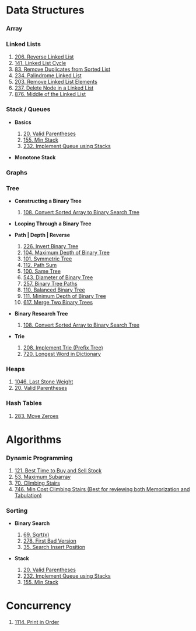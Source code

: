 # Data Structures

### Array

### Linked Lists

  1. [206. Reverse Linked List](Data_Structures/Linked_Lists/206.java)
  2. [141. Linked List Cycle](Data_Structures/Linked_Lists/141.java)
  3. [83. Remove Duplicates from Sorted List](Data_Structures/Linked_Lists/83.java)
  4. [234. Palindrome Linked List](Data_Structures/Linked_Lists/234.java)
  5. [203. Remove Linked List Elements](Data_Structures/Linked_Lists/203.java)
  6. [237. Delete Node in a Linked List](Data_Structures/Linked_Lists/237.java)
  7. [876. Middle of the Linked List](Data_Structures/Linked_Lists/876.java)

### Stack / Queues

* **Basics**
  1. [20. Valid Parentheses](Data_Structures/Stack/20.java)
  1. [155. Min Stack](Data_Structures/Stack/155.java)
  1. [232. Implement Queue using Stacks](Data_Structures/Stack/232.java)

* **Monotone Stack**

### Graphs

### Tree

* **Constructing a Binary Tree**
  1. [108. Convert Sorted Array to Binary Search Tree](/Data_Structures/Tree/108.java)

* **Looping Through a Binary Tree**

* **Path | Depth | Reverse**
  1. [226. Invert Binary Tree](/Data_Structures/Tree/226.java)
  2. [104. Maximum Depth of Binary Tree](/Data_Structures/Tree/104.java)
  3. [101. Symmetric Tree](/Data_Structures/Tree/101.java)
  4. [112. Path Sum](/Data_Structures/Tree/112.java)
  5. [100. Same Tree](/Data_Structures/Tree/100.java)
  6. [543. Diameter of Binary Tree](/Data_Structures/Tree/543.java)
  7. [257. Binary Tree Paths](/Data_Structures/Tree/257.java)
  8. [110. Balanced Binary Tree](/Data_Structures/Tree/110.java)
  9. [111. Minimum Depth of Binary Tree](/Data_Structures/Tree/111.java)
  10. [617. Merge Two Binary Trees](/Data_Structures/Tree/617.java)

* **Binary Research Tree**
  1. [108. Convert Sorted Array to Binary Search Tree](/Data_Structures/Tree/108.java)

* **Trie**
  1. [208. Implement Trie (Prefix Tree)](/Data_Structures/Tree/208.java)
  2. [720. Longest Word in Dictionary](/Data_Structures/Tree/720.java)

### Heaps
  1. [1046. Last Stone Weight](Data_Structures/Heap/1046.java)
  2. [20. Valid Parentheses](Data_Structures/Heap/703.java)

### Hash Tables
  1. [283. Move Zeroes](Data_Structures/Hash_Tables/283.java)

# Algorithms

### Dynamic Programming

  1. [121. Best Time to Buy and Sell Stock](/Algorithms/Dynamic_Programming/121.java)
  2. [53. Maximum Subarray](/Algorithms/Dynamic_Programming/53.java)
  3. [70. Climbing Stairs](/Algorithms/Dynamic_Programming/70.java)
  4. [746. Min Cost Climbing Stairs (Best for reviewing both Memorization and Tabulation)](/Algorithms/Dynamic_Programming/746.java)

### Sorting

* **Binary Search**
  1. [69. Sqrt(x)](/Algorithms/Sorting/Binary_Search/69.java)
  2. [278. First Bad Version](/Algorithms/Sorting/Binary_Search/278.java)
  3. [35. Search Insert Position](/Algorithms/Sorting/Binary_Search/35.java)


* **Stack**
  1. [20. Valid Parentheses](/Algorithms/Stack/20.java)
  2. [232. Implement Queue using Stacks](/Algorithms/Stack/232.java)
  3. [155. Min Stack](/Algorithms/Stack/155.java)

# Concurrency
  1. [1114. Print in Order](/Concurrency/1114.java)
